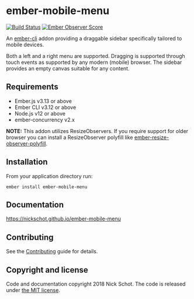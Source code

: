ember-mobile-menu
==============================================================================

[![Build Status](https://travis-ci.org/nickschot/ember-mobile-menu.svg?branch=master)](https://travis-ci.org/nickschot/ember-mobile-menu) [![Ember Observer Score](https://emberobserver.com/badges/ember-mobile-menu.svg)](https://emberobserver.com/addons/ember-mobile-menu)

An [ember-cli](http://www.ember-cli.com) addon providing a draggable sidebar specifically tailored to mobile devices.

Both a left and a right menu are supported. Dragging is supported through touch events as supported by any modern (mobile) browser. The sidebar provides an empty canvas suitable for any content.

Requirements
------------------------------------------------------------------------------
* Ember.js v3.13 or above
* Ember CLI v3.12 or above
* Node.js v12 or above
* ember-concurrency v2.x

**NOTE:** This addon utilizes ResizeObservers. If you require support for older browser you can install a ResizeObserver polyfill like [ember-resize-observer-polyfill](https://github.com/PrecisionNutrition/ember-resize-observer-polyfill).

Installation
------------------------------------------------------------------------------

From your application directory run: 

`ember install ember-mobile-menu`

Documentation
------------------------------------------------------------------------------
https://nickschot.github.io/ember-mobile-menu

Contributing
------------------------------------------------------------------------------

See the [Contributing](CONTRIBUTING.md) guide for details.

Copyright and license
------------------------------------------------------------------------------

Code and documentation copyright 2018 Nick Schot. The code is released under [the MIT license](LICENSE.md).
